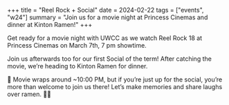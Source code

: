 +++
title = "Reel Rock + Social"
date = 2024-02-22
tags = ["events", "w24"]
summary = "Join us for a movie night at Princess Cinemas and dinner at Kinton Ramen!"
+++

Get ready for a movie night with UWCC as we watch Reel Rock 18 at Princess Cinemas on March 7th, 7 pm showtime. 

Join us afterwards too for our first Social of the term! After catching the movie, we’re heading to Kinton Ramen for dinner. 

🎥 Movie wraps around ~10:00 PM, but if you’re just up for the social, you’re more than welcome to join us there! Let’s make memories and share laughs over ramen. 🧗‍♂️

